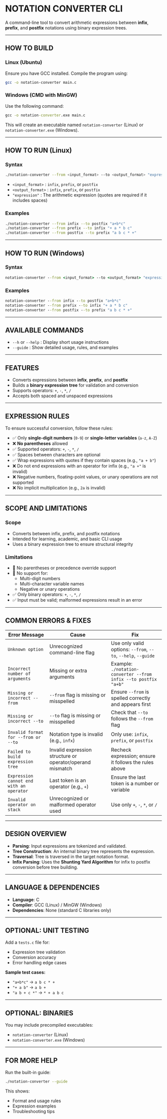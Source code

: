 
# NOTATION CONVERTER CLI

A command-line tool to convert arithmetic expressions between **infix**, **prefix**, and **postfix** notations using binary expression trees.

---

## HOW TO BUILD

### Linux (Ubuntu)
Ensure you have GCC installed. Compile the program using:
```bash
gcc -o notation-converter main.c
```

### Windows (CMD with MinGW)
Use the following command:
```cmd
gcc -o notation-converter.exe main.c
```

This will create an executable named `notation-converter` (Linux) or `notation-converter.exe` (Windows).

---

## HOW TO RUN (Linux)

### Syntax
```bash
./notation-converter --from <input_format> --to <output_format> "expression"
```

- `<input_format>`  : `infix`, `prefix`, or `postfix`  
- `<output_format>` : `infix`, `prefix`, or `postfix`  
- `"expression"`    : The arithmetic expression (quotes are required if it includes spaces)

### Examples
```bash
./notation-converter --from infix --to postfix "a+b*c"
./notation-converter --from prefix --to infix "+ a * b c"
./notation-converter --from postfix --to prefix "a b c * +"
```

---

## HOW TO RUN (Windows)

### Syntax
```cmd
notation-converter --from <input_format> --to <output_format> "expression"
```

### Examples
```cmd
notation-converter --from infix --to postfix "a+b*c"
notation-converter --from prefix --to infix "+ a * b c"
notation-converter --from postfix --to prefix "a b c * +"
```

---

## AVAILABLE COMMANDS

- `--h` or `--help`  : Display short usage instructions  
- `--guide`          : Show detailed usage, rules, and examples  

---

## FEATURES

- Converts expressions between **infix**, **prefix**, and **postfix**
- Builds a **binary expression tree** for validation and conversion
- Supports operators: `+`, `-`, `*`, `/`
- Accepts both spaced and unspaced expressions

---

## EXPRESSION RULES

To ensure successful conversion, follow these rules:

- ✅ Only **single-digit numbers** (`0-9`) or **single-letter variables** (`a-z`, `A-Z`)
- ❌ **No parentheses** allowed
- ✅ Supported operators: `+`, `-`, `*`, `/`
- ✅ Spaces between characters are optional
- ✅ Wrap expressions with quotes if they contain spaces (e.g., `"a + b"`)
- ❌ Do not end expressions with an operator for infix (e.g., `"a +"` is invalid)
- ❌ Negative numbers, floating-point values, or unary operations are not supported
- ❌ No implicit multiplication (e.g., `2a` is invalid)

---

## SCOPE AND LIMITATIONS

### Scope

- Converts between infix, prefix, and postfix notations
- Intended for learning, academic, and basic CLI usage
- Uses a binary expression tree to ensure structural integrity

### Limitations

- 🚫 No parentheses or precedence override support
- 🚫 No support for:
  - Multi-digit numbers
  - Multi-character variable names
  - Negative or unary operations
- ✅ Only binary operators: `+`, `-`, `*`, `/`
- ✅ Input must be valid; malformed expressions result in an error

---

## COMMON ERRORS & FIXES

| **Error Message**                         | **Cause**                                                                 | **Fix**                                                                      |
|------------------------------------------|---------------------------------------------------------------------------|-------------------------------------------------------------------------------|
| `Unknown option`                         | Unrecognized command-line flag                                            | Use only valid options: `--from`, `--to`, `--help`, `--guide`                |
| `Incorrect number of arguments`          | Missing or extra arguments                                                | Example: `./notation-converter --from infix --to postfix "a+b"`             |
| `Missing or incorrect --from`            | `--from` flag is missing or misspelled                                   | Ensure `--from` is spelled correctly and appears first                       |
| `Missing or incorrect --to`              | `--to` flag is missing or misspelled                                     | Check that `--to` follows the `--from` flag                                  |
| `Invalid format for --from or --to`      | Notation type is invalid (e.g., `infx`)                                   | Only use: `infix`, `prefix`, or `postfix`                                   |
| `Failed to build expression tree`        | Invalid expression structure or operator/operand mismatch                 | Recheck expression; ensure it follows the rules above                        |
| `Expression cannot end with an operator` | Last token is an operator (e.g., `+`)                                     | Ensure the last token is a number or variable                                |
| `Invalid operator on stack`              | Unrecognized or malformed operator used                                   | Use only `+`, `-`, `*`, or `/`                                               |

---

## DESIGN OVERVIEW

- **Parsing**: Input expressions are tokenized and validated.
- **Tree Construction**: An internal binary tree represents the expression.
- **Traversal**: Tree is traversed in the target notation format.
- **Infix Parsing**: Uses the **Shunting Yard Algorithm** for infix to postfix conversion before tree building.

---

## LANGUAGE & DEPENDENCIES

- **Language**: C  
- **Compiler**: GCC (Linux) / MinGW (Windows)  
- **Dependencies**: None (standard C libraries only)

---

## OPTIONAL: UNIT TESTING

Add a `tests.c` file for:
- Expression tree validation
- Conversion accuracy
- Error handling edge cases

**Sample test cases:**
- `"a+b*c"` → `a b c * +`
- `"+ a b"` → `a b +`
- `"a b + c *"` → `* + a b c`

---

## OPTIONAL: BINARIES

You may include precompiled executables:
- `notation-converter` (Linux)
- `notation-converter.exe` (Windows)

---

## FOR MORE HELP

Run the built-in guide:
```bash
./notation-converter --guide
```

This shows:
- Format and usage rules
- Expression examples
- Troubleshooting tips
